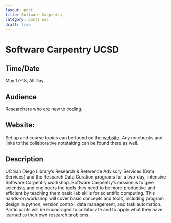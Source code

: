 ```yaml
---
layout: post
title: Software Carpentry 
category: posts swc 
draft: true
---
```


# Software Carpentry UCSD 


## Time/Date 

May 17-18,  All Day 

## Audience 

Researchers who are new to coding. 

## Website: 

Set up and course topics can be found on the [website](http://ucsdlib.github.io/workshops/).  Any notebooks and links to the collaborative notetaking can be found there as well. 

## Description

UC San Diego Library’s  Research & Reference Advisory Services (Data Services) and the Research Data Curation programs for a two-day, intensive Software Carpentry workshop. Software Carpentry’s mission is to give scientists and engineers the tools they need to be more productive and efficient by teaching them basic lab skills for scientific computing. This hands-on workshop will cover basic concepts and tools, including program design in python, version control, data management, and task automation. Participants will be encouraged to collaborate and to apply what they have learned to their own research problems.
